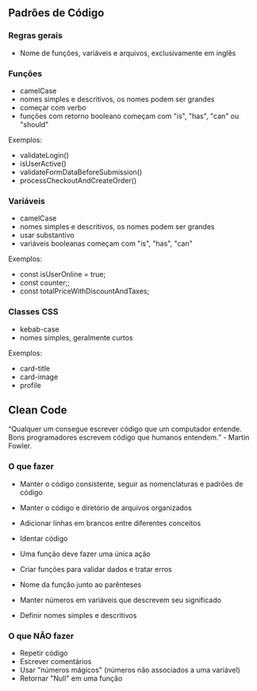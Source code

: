 ## Padrões de Código

### Regras gerais
- Nome de funções, variáveis e arquivos, exclusivamente em inglês

### Funções 
- camelCase
- nomes simples e descritivos, os nomes podem ser grandes
- começar com verbo
- funções com retorno booleano começam com "is", "has", "can" ou "should"

Exemplos: 
- validateLogin()
- isUserActive()
- validateFormDataBeforeSubmission()
- processCheckoutAndCreateOrder()

### Variáveis
- camelCase
- nomes simples e descritivos, os nomes podem ser grandes
- usar substantivo
- variáveis booleanas começam com "is", "has", "can"

Exemplos:
- const isUserOnline = true;
- const counter;;
- const totalPriceWithDiscountAndTaxes;

### Classes CSS
- kebab-case
- nomes simples, geralmente curtos

Exemplos:
- card-title
- card-image
- profile

## Clean Code
“Qualquer um consegue escrever código que um computador entende. Bons programadores escrevem código que humanos entendem.” - Martin Fowler.

### O que fazer
- Manter o código consistente, seguir as nomenclaturas e padrões de código
- Manter o código e diretório de arquivos organizados
- Adicionar linhas em brancos entre diferentes conceitos 
- Identar código

- Uma função deve fazer uma única ação
- Criar funções para validar dados e tratar erros
- Nome da função junto ao parênteses

- Manter números em variáveis que descrevem seu significado
- Definir nomes simples e descritivos

### O que NÃO fazer
- Repetir código
- Escrever comentários
- Usar "números mágicos" (números não associados a uma variável)
- Retornar "Null" em uma função